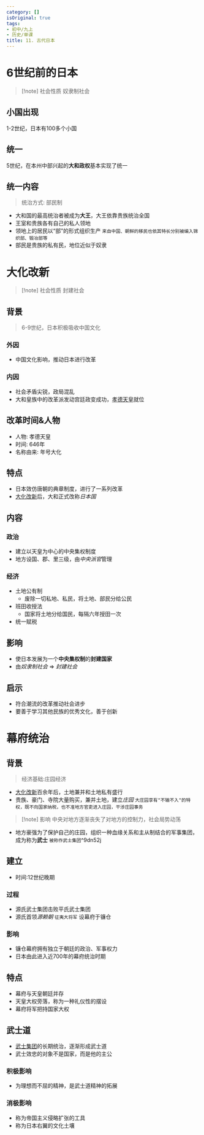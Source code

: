 ```yaml
---
category: []
isOriginal: true
tags:
- 初中/九上
- 历史/单课
title: 11. 古代日本
---
```

# 6世纪前的日本
> [!note] 社会性质
> 奴隶制社会
## 小国出现
1-2世纪，日本有100多个小国
## 统一
5世纪，在本州中部兴起的**大和政权**基本实现了统一
## 统一内容
>统治方式: 部民制

- 大和国的最高统治者被成为**大王**，大王依靠贵族统治全国
- 王室和贵族各有自己的私人领地
- 领地上的居民以“部”的形式组织生产 `来自中国、朝鲜的移民也依其特长分别被编入锦织部、锻冶部等`
- 部民是贵族的私有民，地位近似于奴隶
# 大化改新
> [!note] 社会性质
> 封建社会

## 背景
> 6-9世纪，日本积极吸收中国文化
### 外因
- 中国文化影响，推动日本进行改革
### 内因
- 社会矛盾尖锐，政局混乱
- 大和皇族中的改革派发动宫廷政变成功，[孝德天皇](#改革时间&人物)就位
## 改革时间&人物
- 人物: 孝德天皇
- 时间: 646年
- 名称由来: 年号大化
## 特点
- 日本效仿唐朝的典章制度，进行了一系列改革
- [大化改新](#大化改新)后，大和正式改称*日本国*
## 内容
### 政治
- 建立以天皇为中心的中央集权制度
- 地方设国、郡、里三级，由*中央派官*管理
### 经济
- 土地公有制
    - 废除一切私地、私民，将土地、部民分给公民
- 班田收授法
    - 国家将土地分给国民，每隔六年授田一次
- 统一赋税
## 影响
- 使日本发展为一个**中央集权制**的**封建国家**
- 由*奴隶制社会* => *封建社会*
## 启示
- 符合潮流的改革推动社会进步
- 要善于学习其他民族的优秀文化，善于创新
# 幕府统治
## 背景
> 经济基础:庄园经济
- [大化改新](#大化改新)百余年后，土地兼并和土地私有盛行
- 贵族、豪门、寺院大量购买，兼并土地，建立*庄园* `大庄园享有"不输不入"的特权，既不向国家纳税，也不准地方官吏进入庄园，干涉庄园事务`
> [!note] 影响
> 中央对地方逐渐丧失了对地方的控制力，社会局势动荡
- 地方豪强为了保护自己的庄园，组织一种血缘关系和主从制结合的军事集团，成为称为**武士** `被称作武士集团`^9dn52j
## 建立
- 时间:12世纪晚期
### 过程
- 源氏武士集团击败平氏武士集团 
- 源氏首领*源赖朝* `征夷大将军` 设幕府于镰仓
### 影响
- 镰仓幕府拥有独立于朝廷的政治、军事权力
- 日本由此进入近700年的幕府统治时期
## 特点
- 幕府与天皇朝廷并存
- 天皇大权旁落，称为一种礼仪性的摆设
- 幕府将军把持国家大权
## 武士道
- [武士集团](#^9dn52j)的长期统治，逐渐形成武士道
- 武士效忠的对象不是国家，而是他的主公
### 积极影响
- 为理想而不屈的精神，是武士道精神的拓展
### 消极影响
- 称为帝国主义侵略扩张的工具
- 称为日本右翼的文化土壤